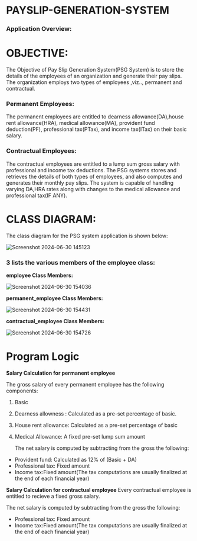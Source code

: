 # PAYSLIP-GENERATION-SYSTEM
### **Application Overview:**
# OBJECTIVE:
The Objective of Pay Slip Generation System(PSG System) is to store the details of the employees of an organization and generate their pay slips. The organization employs two types of employees ,viz.., permanent and contractual.

### Permanent Employees:
The permanent employees are entitled to dearness allowance(DA),house rent allowance(HRA), medical allowance(MA), provident fund deduction(PF), professional tax(PTax), and income tax(ITax) on their basic salary.

### Contractual Employees:
The contractual employees are entitled to a lump sum gross salary with professional and income tax deductions. The PSG systems stores and retrieves the details of both types of employees, and also computes and generates their monthly pay slips. The system is capable of handling varying DA,HRA rates along with changes to the medical allowance and professional tax(IF ANY).

# CLASS DIAGRAM:
The class diagram for the PSG system application is shown below:

![Screenshot 2024-06-30 145123](https://github.com/AnubhavSaxena3/Payslip-generator-system/assets/113455210/00a9c6dd-4cee-472b-be87-b9bd4c31fdde)

### 3 lists the various members of the employee class:

**employee Class Members:**

![Screenshot 2024-06-30 154036](https://github.com/AnubhavSaxena3/Payslip-generator-system/assets/113455210/bf0233a9-7235-4447-bd47-7b222d014ecb)

**permanent_employee Class Members:**

![Screenshot 2024-06-30 154431](https://github.com/AnubhavSaxena3/Payslip-generator-system/assets/113455210/9764a7cd-2a76-4c36-adfe-e8c3a4da4a25)

**contractual_employee Class Members:**

![Screenshot 2024-06-30 154726](https://github.com/AnubhavSaxena3/Payslip-generator-system/assets/113455210/78160a6e-2bfc-4e6a-9c97-cfef723e154c)

# Program Logic
**Salary Calculation for permanent employee**

The gross salary of every permanent employee has the following components:
1. Basic
2. Dearness allowness : Calculated as a pre-set percentage of basic.
3. House rent allowance: Calculated as a pre-set percentage of basic
4. Medical Allowance: A fixed pre-set lump sum amount

   The net salary is computed by subtracting from the gross the following:
   
- Provident fund: Calculated as 12% of (Basic + DA)
- Professional tax: Fixed amount
- Income tax:Fixed amount(The tax computations are usually finalized at the end of each financial year)

**Salary Calculation for contractual employee**
Every contractual employee is entitled to recieve a fixed gross salary.

   The net salary is computed by subtracting from the gross the following:
   
- Professional tax: Fixed amount
- Income tax:Fixed amount(The tax computations are usually finalized at the end of each financial year)




